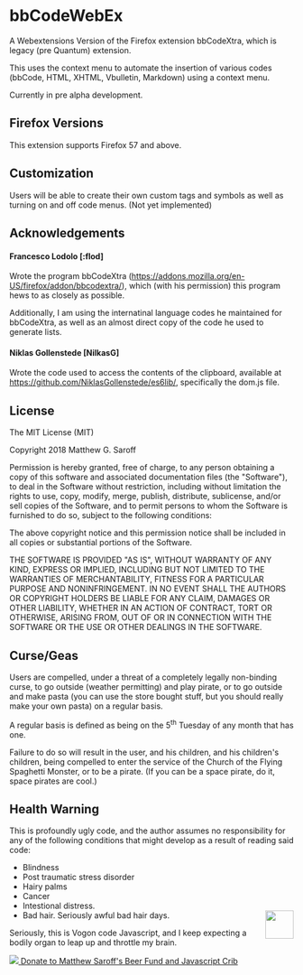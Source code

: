 # bbCodeWebEx
A Webextensions Version of the Firefox extension bbCodeXtra, which is legacy (pre Quantum) extension.

This uses the context menu to automate the insertion of various codes (bbCode, HTML, XHTML, Vbulletin, Markdown) using a context menu.

Currently in pre alpha development.

## Firefox Versions
This extension supports Firefox 57 and above.

## Customization
Users will be able to create their own custom tags and symbols as well as turning on and off code menus.  (Not yet implemented)

## Acknowledgements
#### Francesco Lodolo \[:flod]
Wrote the program bbCodeXtra (https://addons.mozilla.org/en-US/firefox/addon/bbcodextra/),
which (with his permission) this program hews to as closely as possible.

Additionally, I am using the internatinal language codes he maintained for bbCodeXtra, as well as an almost direct copy of the code he used to generate lists.

#### Niklas Gollenstede \[NilkasG]
Wrote the code used to access the contents of the clipboard, available at https://github.com/NiklasGollenstede/es6lib/, specifically the dom.js file.

## License
The MIT License (MIT)

Copyright 2018  Matthew G. Saroff

Permission is hereby granted, free of charge, to any person obtaining a copy of this software and associated documentation files (the "Software"), to deal in the Software without restriction, including without limitation the rights to use, copy, modify, merge, publish, distribute, sublicense, and/or sell copies of the Software, and to permit persons to whom the Software is furnished to do so, subject to the following conditions:

The above copyright notice and this permission notice shall be included in all copies or substantial portions of the Software.

THE SOFTWARE IS PROVIDED "AS IS", WITHOUT WARRANTY OF ANY KIND, EXPRESS OR IMPLIED, INCLUDING BUT NOT LIMITED TO THE WARRANTIES OF MERCHANTABILITY, FITNESS FOR A PARTICULAR PURPOSE AND NONINFRINGEMENT. IN NO EVENT SHALL THE AUTHORS OR COPYRIGHT HOLDERS BE LIABLE FOR ANY CLAIM, DAMAGES OR OTHER LIABILITY, WHETHER IN AN ACTION OF CONTRACT, TORT OR OTHERWISE, ARISING FROM, OUT OF OR IN CONNECTION WITH THE SOFTWARE OR THE USE OR OTHER DEALINGS IN THE SOFTWARE.

## Curse/Geas
Users are compelled, under a threat of a completely legally non-binding curse, to go outside (weather permitting) and play pirate, or to go outside and make pasta (you can use the store bought stuff, but you should really make your own pasta) on a regular basis.

A regular basis is defined as being on the 5<sup>th</sup> Tuesday of any month that has one.

Failure to do so will result in the user, and his children, and his children's children, being compelled to enter the service of the Church of the Flying Spaghetti Monster, or to be a pirate.  (If you can be a space pirate, do it, space pirates are cool.)

## Health Warning
This is profoundly ugly code, and the author assumes no responsibility for any of the following conditions that might develop as a result of reading said code:
* Blindness
* Post traumatic stress disorder
* Hairy palms
* Cancer
* Intestional distress.
* Bad hair.  Seriously awful bad hair days.
<a href="http://www.panix.com/~msaroff/badhair/badhair.jpg"><img src="http://www.panix.com/~msaroff/badhair/badhair.jpg" style="cursor: pointer; float: right; margin: 0px 0px 10px 10px;" width="50" /></a>

Seriously, this is Vogon code Javascript, and I keep expecting a bodily organ to leap up and throttle my brain.

<a href="https://www.paypal.com/cgi-bin/webscr?cmd=_s-xclick&hosted_button_id=JBHQBS83HLWFY&source=url"><img src="https://www.paypalobjects.com/en_US/i/btn/btn_donateCC_LG.gif">
Donate to Matthew Saroff's Beer Fund and Javascript Crib</a>


